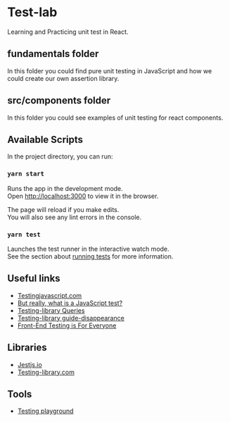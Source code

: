 # Test-lab

Learning and Practicing unit test in React.

## fundamentals folder

In this folder you could find pure unit testing in JavaScript
and how we could create our own assertion library.

## src/components folder

In this folder you could see examples of unit testing for react components.

## Available Scripts

In the project directory, you can run:

### `yarn start`

Runs the app in the development mode.\
Open [http://localhost:3000](http://localhost:3000) to view it in the browser.

The page will reload if you make edits.\
You will also see any lint errors in the console.

### `yarn test`

Launches the test runner in the interactive watch mode.\
See the section about [running tests](https://facebook.github.io/create-react-app/docs/running-tests) for more information.

## Useful links

- [Testingjavascript.com](https://testingjavascript.com/)
- [But really, what is a JavaScript test?](https://kentcdodds.com/blog/but-really-what-is-a-javascript-test)
- [Testing-library Queries](https://testing-library.com/docs/queries/about)
- [Testing-library guide-disappearance](https://testing-library.com/docs/guide-disappearance/)
- [Front-End Testing is For Everyone](https://css-tricks.com/front-end-testing-is-for-everyone/)

## Libraries 

- [Jestjs.io](https://jestjs.io/)
- [Testing-library.com](https://testing-library.com/)

## Tools 

- [Testing playground](https://chrome.google.com/webstore/detail/testing-playground/hejbmebodbijjdhflfknehhcgaklhano?hl=en)